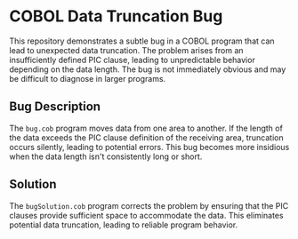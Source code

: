 # COBOL Data Truncation Bug

This repository demonstrates a subtle bug in a COBOL program that can lead to unexpected data truncation. The problem arises from an insufficiently defined PIC clause, leading to unpredictable behavior depending on the data length.  The bug is not immediately obvious and may be difficult to diagnose in larger programs.

## Bug Description
The `bug.cob` program moves data from one area to another. If the length of the data exceeds the PIC clause definition of the receiving area, truncation occurs silently, leading to potential errors.  This bug becomes more insidious when the data length isn't consistently long or short.

## Solution
The `bugSolution.cob` program corrects the problem by ensuring that the PIC clauses provide sufficient space to accommodate the data.  This eliminates potential data truncation, leading to reliable program behavior.